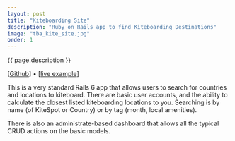 ```yaml
---
layout: post
title: "Kiteboarding Site"
description: "Ruby on Rails app to find Kiteboarding Destinations"
image: "tba_kite_site.jpg"
order: 1
---
```


{{ page.description }}

[[Github](https://github.com/dtredger/kite_site)] • [[live example](https://kite-site-dtredger.koyeb.app/)]

This is a very standard Rails 6 app that allows users to search for countries and locations to kiteboard. There are basic user accounts, and the ability to calculate the closest listed kiteboarding locations to you. Searching is by name (of KiteSpot or Country) or by tag (month, local amenities).

There is also an administrate-based dashboard that allows all the typical CRUD actions on the basic models.
